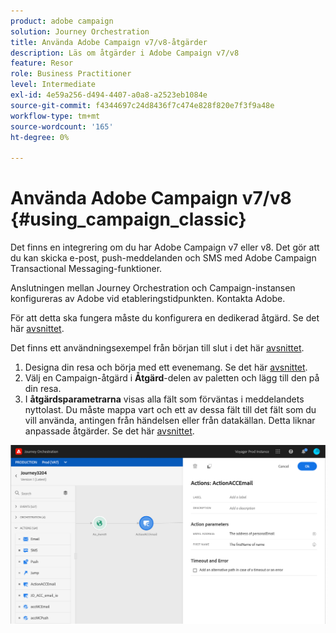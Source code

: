 ```yaml
---
product: adobe campaign
solution: Journey Orchestration
title: Använda Adobe Campaign v7/v8-åtgärder
description: Läs om åtgärder i Adobe Campaign v7/v8
feature: Resor
role: Business Practitioner
level: Intermediate
exl-id: 4e59a256-d494-4407-a0a8-a2523eb1084e
source-git-commit: f4344697c24d8436f7c474e828f820e7f3f9a48e
workflow-type: tm+mt
source-wordcount: '165'
ht-degree: 0%

---
```


# Använda Adobe Campaign v7/v8 {#using_campaign_classic}

Det finns en integrering om du har Adobe Campaign v7 eller v8. Det gör att du kan skicka e-post, push-meddelanden och SMS med Adobe Campaign Transactional Messaging-funktioner.

Anslutningen mellan Journey Orchestration och Campaign-instansen konfigureras av Adobe vid etableringstidpunkten. Kontakta Adobe.

För att detta ska fungera måste du konfigurera en dedikerad åtgärd. Se det här [avsnittet](../action/acc-action.md).

Det finns ett användningsexempel från början till slut i det här [avsnittet](../usecase/campaign-classic-use-case.md).

1. Designa din resa och börja med ett evenemang. Se det här [avsnittet](../building-journeys/journey.md).
1. Välj en Campaign-åtgärd i **Åtgärd**-delen av paletten och lägg till den på din resa.
1. I **åtgärdsparametrarna** visas alla fält som förväntas i meddelandets nyttolast. Du måste mappa vart och ett av dessa fält till det fält som du vill använda, antingen från händelsen eller från datakällan. Detta liknar anpassade åtgärder. Se det här [avsnittet](../building-journeys/using-custom-actions.md).

![](../assets/accintegration2.png)
